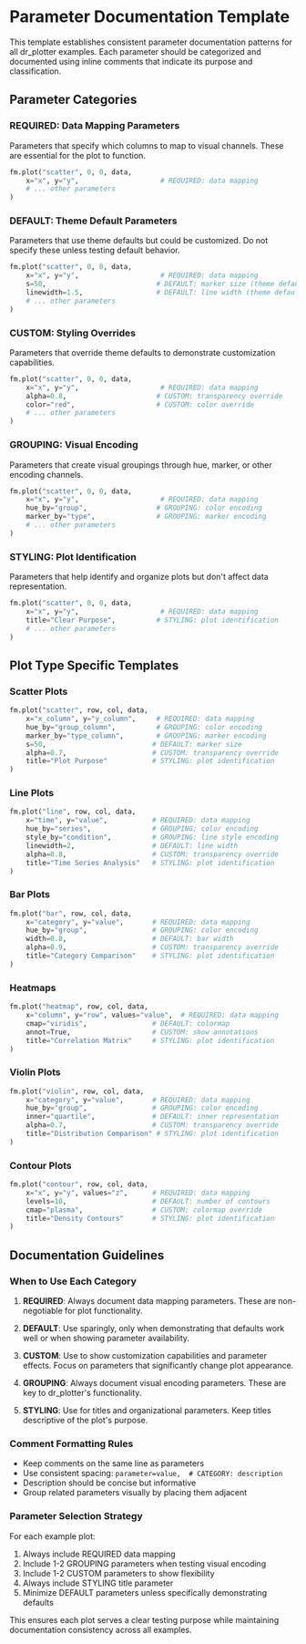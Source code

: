 # Parameter Documentation Template

This template establishes consistent parameter documentation patterns for all dr_plotter examples. Each parameter should be categorized and documented using inline comments that indicate its purpose and classification.

## Parameter Categories

### REQUIRED: Data Mapping Parameters
Parameters that specify which columns to map to visual channels. These are essential for the plot to function.

```python
fm.plot("scatter", 0, 0, data,
    x="x", y="y",                    # REQUIRED: data mapping
    # ... other parameters
)
```

### DEFAULT: Theme Default Parameters
Parameters that use theme defaults but could be customized. Do not specify these unless testing default behavior.

```python
fm.plot("scatter", 0, 0, data,
    x="x", y="y",                    # REQUIRED: data mapping
    s=50,                           # DEFAULT: marker size (theme default)
    linewidth=1.5,                  # DEFAULT: line width (theme default)
    # ... other parameters
)
```

### CUSTOM: Styling Overrides
Parameters that override theme defaults to demonstrate customization capabilities.

```python
fm.plot("scatter", 0, 0, data,
    x="x", y="y",                    # REQUIRED: data mapping
    alpha=0.8,                      # CUSTOM: transparency override
    color="red",                    # CUSTOM: color override
    # ... other parameters
)
```

### GROUPING: Visual Encoding
Parameters that create visual groupings through hue, marker, or other encoding channels.

```python
fm.plot("scatter", 0, 0, data,
    x="x", y="y",                    # REQUIRED: data mapping
    hue_by="group",                 # GROUPING: color encoding
    marker_by="type",               # GROUPING: marker encoding
    # ... other parameters
)
```

### STYLING: Plot Identification
Parameters that help identify and organize plots but don't affect data representation.

```python
fm.plot("scatter", 0, 0, data,
    x="x", y="y",                    # REQUIRED: data mapping
    title="Clear Purpose",          # STYLING: plot identification
    # ... other parameters
)
```

## Plot Type Specific Templates

### Scatter Plots
```python
fm.plot("scatter", row, col, data,
    x="x_column", y="y_column",     # REQUIRED: data mapping
    hue_by="group_column",          # GROUPING: color encoding
    marker_by="type_column",        # GROUPING: marker encoding
    s=50,                          # DEFAULT: marker size
    alpha=0.7,                     # CUSTOM: transparency override
    title="Plot Purpose"           # STYLING: plot identification
)
```

### Line Plots
```python
fm.plot("line", row, col, data,
    x="time", y="value",           # REQUIRED: data mapping
    hue_by="series",               # GROUPING: color encoding
    style_by="condition",          # GROUPING: line style encoding
    linewidth=2,                   # DEFAULT: line width
    alpha=0.8,                     # CUSTOM: transparency override
    title="Time Series Analysis"   # STYLING: plot identification
)
```

### Bar Plots
```python
fm.plot("bar", row, col, data,
    x="category", y="value",       # REQUIRED: data mapping
    hue_by="group",                # GROUPING: color encoding
    width=0.8,                     # DEFAULT: bar width
    alpha=0.9,                     # CUSTOM: transparency override
    title="Category Comparison"    # STYLING: plot identification
)
```

### Heatmaps
```python
fm.plot("heatmap", row, col, data,
    x="column", y="row", values="value",  # REQUIRED: data mapping
    cmap="viridis",                # DEFAULT: colormap
    annot=True,                    # CUSTOM: show annotations
    title="Correlation Matrix"     # STYLING: plot identification
)
```

### Violin Plots
```python
fm.plot("violin", row, col, data,
    x="category", y="value",       # REQUIRED: data mapping
    hue_by="group",                # GROUPING: color encoding
    inner="quartile",              # DEFAULT: inner representation
    alpha=0.7,                     # CUSTOM: transparency override
    title="Distribution Comparison" # STYLING: plot identification
)
```

### Contour Plots
```python
fm.plot("contour", row, col, data,
    x="x", y="y", values="z",      # REQUIRED: data mapping
    levels=10,                     # DEFAULT: number of contours
    cmap="plasma",                 # CUSTOM: colormap override
    title="Density Contours"       # STYLING: plot identification
)
```

## Documentation Guidelines

### When to Use Each Category

1. **REQUIRED**: Always document data mapping parameters. These are non-negotiable for plot functionality.

2. **DEFAULT**: Use sparingly, only when demonstrating that defaults work well or when showing parameter availability.

3. **CUSTOM**: Use to show customization capabilities and parameter effects. Focus on parameters that significantly change plot appearance.

4. **GROUPING**: Always document visual encoding parameters. These are key to dr_plotter's functionality.

5. **STYLING**: Use for titles and organizational parameters. Keep titles descriptive of the plot's purpose.

### Comment Formatting Rules

- Keep comments on the same line as parameters
- Use consistent spacing: `parameter=value,  # CATEGORY: description`
- Description should be concise but informative
- Group related parameters visually by placing them adjacent

### Parameter Selection Strategy

For each example plot:
1. Always include REQUIRED data mapping
2. Include 1-2 GROUPING parameters when testing visual encoding
3. Include 1-2 CUSTOM parameters to show flexibility
4. Always include STYLING title parameter
5. Minimize DEFAULT parameters unless specifically demonstrating defaults

This ensures each plot serves a clear testing purpose while maintaining documentation consistency across all examples.